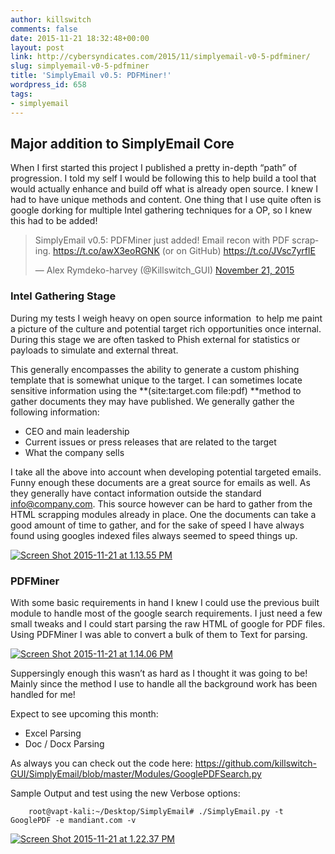 ```yaml
---
author: killswitch
comments: false
date: 2015-11-21 18:32:48+00:00
layout: post
link: http://cybersyndicates.com/2015/11/simplyemail-v0-5-pdfminer/
slug: simplyemail-v0-5-pdfminer
title: 'SimplyEmail v0.5: PDFMiner!'
wordpress_id: 658
tags:
- simplyemail
---
```


## Major addition to SimplyEmail Core



When I first started this project I published a pretty in-depth “path” of progression. I told my self I would be following this to help build a tool that would actually enhance and build off what is already open source. I knew I had to have unique methods and content. One thing that I use quite often is google dorking for multiple Intel gathering techniques for a OP, so I knew this had to be added!

<blockquote class="twitter-tweet" data-lang="en"><p lang="en" dir="ltr">SimplyEmail v0.5: PDFMiner just added! Email recon with PDF scraping. <a href="https://t.co/awX3eoRGNK">https://t.co/awX3eoRGNK</a> (or on GitHub) <a href="https://t.co/JVsc7yrflE">https://t.co/JVsc7yrflE</a></p>&mdash; Alex Rymdeko-harvey (@Killswitch_GUI) <a href="https://twitter.com/Killswitch_GUI/status/668137062055452673">November 21, 2015</a></blockquote>
<script async src="//platform.twitter.com/widgets.js" charset="utf-8"></script>

### Intel Gathering Stage



During my tests I weigh heavy on open source information  to help me paint a picture of the culture and potential target rich opportunities once internal. During this stage we are often tasked to Phish external for statistics or payloads to simulate and external threat.

This generally encompasses the ability to generate a custom phishing template that is somewhat unique to the target. I can sometimes locate sensitive information using the **(site:target.com file:pdf) **method to gather documents they may have published. We generally gather the following information:

  * CEO and main leadership    
  * Current issues or press releases that are related to the target
  * What the company sells



I take all the above into account when developing potential targeted emails. Funny enough these documents are a great source for emails as well. As they generally have contact information outside the standard [info@company.com](mailto:info@company.com). This source however can be hard to gather from the HTML scrapping modules already in place. One the documents can take a good amount of time to gather, and for the sake of speed I have always found using googles indexed files always seemed to speed things up.

[![Screen Shot 2015-11-21 at 1.13.55 PM](/wp-content/Screen-Shot-2015-11-21-at-1.13.55-PM.png)](http://cybersyndicates.com/wp-content/uploads/2015/11/Screen-Shot-2015-11-21-at-1.13.55-PM.png)



### PDFMiner



With some basic requirements in hand I knew I could use the previous built module to handle most of the google search requirements. I just need a few small tweaks and I could start parsing the raw HTML of google for PDF files. Using PDFMiner I was able to convert a bulk of them to Text for parsing.

[![Screen Shot 2015-11-21 at 1.14.06 PM](http://cybersyndicates.com/wp-content/uploads/2015/11/Screen-Shot-2015-11-21-at-1.14.06-PM.png)](http://cybersyndicates.com/wp-content/uploads/2015/11/Screen-Shot-2015-11-21-at-1.14.06-PM.png)

Suppersingly enough this wasn’t as hard as I thought it was going to be! Mainly since the method I use to handle all the background work has been handled for me!

Expect to see upcoming this month:

  * Excel Parsing
  * Doc / Docx Parsing


As always you can check out the code here: https://github.com/killswitch-GUI/SimplyEmail/blob/master/Modules/GooglePDFSearch.py

Sample Output and test using the new Verbose options:

``` 
    root@vapt-kali:~/Desktop/SimplyEmail# ./SimplyEmail.py -t GooglePDF -e mandiant.com -v
```

[![Screen Shot 2015-11-21 at 1.22.37 PM](http://cybersyndicates.com/wp-content/uploads/2015/11/Screen-Shot-2015-11-21-at-1.22.37-PM.png)](http://cybersyndicates.com/wp-content/uploads/2015/11/Screen-Shot-2015-11-21-at-1.22.37-PM.png)


